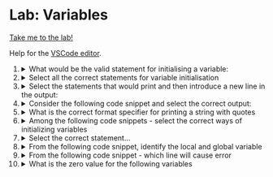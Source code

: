 # Lab: Variables

[Take me to the lab!](https://kodekloud.com/topic/lab-variables-10/)

Help for the [VSCode editor](https://github.com/kodekloudhub/community-faq/blob/main/docs/vscode-tips.md).

1.  <details>
    <summary>What would be the valid statement for initialising a variable:</summary>

    Note that these answers may be in a different order each time you load the lab.

    * `var name = "Lia"`
    * `var name string = "Lia"`
    * `var string name = "Lia"`
    * `var string name = 98.00`

    <details>
    <summary>Reveal</summary>

    >  `var name string = "Lia"`

    All others are syntax errors.

    </details>
    </details>

1.  <details>
    <summary>Select all the correct statements for variable initialisation</summary>

    1. `var name string = "Lia"`
    1. `name := "Lia"`
    1. `var s, t string = "Lia", "Harry"`
    1. `var b bool = "false"`

    <details>
    <summary>Reveal</summary>

    > A, B, C

    The final decalration is incorrect because `"false"` is a string, not a boolean.

    </details>
    </details>

1.  <details>
    <summary>Select the statements that would print and then introduce a new line in the output:</summary>

    1. `fmt.Print(name)`
    1. `fmt.Print("Hey there \n")`
    1. `fmt.Println("Hey there")`
    1. `fmt.Printf(name)`

    <details>
    <summary>Reveal</summary>

    > B, C

    Know that `fmt.Print` and `fmt.Printf` do not automatically emit a newline; `fmt.Println` does.

    Despite the above statement, 2 emits a newline because it includes the special character `\n` which is the newline character.

    </details>
    </details>

1.  <details>
    <summary>Consider the following code snippet and select the correct output:</summary>

    For this, make use of the code editor. Create a new file e.g. `test.go`. Right click in explorer window to create the file, then paste the given code block into it.

    Run this code from the integrated terminal, and observe the output to find the answer.

    ```
    go run test.go
    ```

    <details>
    <summary>Reveal</summary>

    > D

    Understand what the format specifiers are doing in the `Printf` statements, and what was learned in the previous question:

    * `%.2f` is printing radius to 2 decimal places.
    * `%.1f` is printing PI to 1 decimal place.
    * `%f` is printing area to maximum precision of `float64`. Since the answer is exact at 8 significant figures, that is what's printed.
    * There is no newline before `Thank You` because the previous `fmt.Printf` did not emit one.

    </details>
    </details>

1.  <details>
    <summary>What is the correct format specifier for printing a string with quotes</summary>

    Note that these answers may be in a different order each time you load the lab.

    * `%v`
    * `%s`
    * `%q`
    * `%vv`

    <details>
    <summary>Reveal</summary>

    > `%q`

    `%s` also prints strings, but does not include quotes.

    </details>
    </details>

1.  <details>
    <summary>Among the following code snippets - select the correct ways of initializing variables</summary>

    1.  ```go
        var name := "Priyanka"
        ```

    1.  ```go
        var s,t string,int = "Priyanka", 100
        ```

    1.  ```go
        var (
            s string = "Priyanka"
            i int = 100
        )
        ```

    1.  ```go
        var i,j int = 100, 200
        ```

    <details>
    <summary>Reveal</summary>

    > C, D

    * You can't use `:=` in a `var` declaration
    * You can't declare two separate types in a single line `var` declaration

    </details>
    </details>

1.  <details>
    <summary>Select the correct statement...</summary>

    1. Inner blocks can access variables of outer blocks.
    1. Outer blocks can access variables within inner blocks.
    1. Outer blocks cannot access variables within inner blocks.
    1. Inner blocks can not access variables of outer blocks.


    <details>
    <summary>Reveal</summary>

    > A, C

    </details>
    </details>

1.  <details>
    <summary>From the following code snippet, identify the local and global variable</summary>

    ```go
    package main

    var a string = "foo"

    func main() {
        var b string = "bar"
        {
            var c string = "loreum"
        }
    }
    ```

    1. `a`, `b` - global, `c` - local
    1. `a`, `b`, `c` - local
    1. `a`, `b`, `c` - global
    1. `a` - global, `b`, `c` - local

    <details>
    <summary>Reveal</summary>

    > D

    Global variables are defined with `var` statements outside of any `func`.

    </details>
    </details>

1.  <details>
    <summary>From the following code snippet - which line will cause error</summary>

    ```go
    1. package main
    2.
    3. import "fmt"
    4.
    5. var a string = "foo"
    6.
    7. func main() {
    8.    var b string = "bar"
    9.    fmt.Println(a)
    10.   fmt.Println(b)
    11.   fmt.Println(c)
    12.  {
    13.       var c string = "loreum"
    14.       fmt.Println(a)
    15.       fmt.Println(b)
    16.       fmt.Println(c)
    17.  }
    18. }
    ```
    <details>
    <summary>Reveal</summary>

    > Line 11

    Variable `c` is declared in an inner block. Line 11 is trying to use `c` from an outer block, which as we discovered in Q7 is illegal.

    </details>
    </details>

1.  <details>
    <summary>What is the zero value for the following variables</summary>

    ```go
    var name string
    var b bool
    var f float64
    ```

    1.  ```go
        ""
        true
        1.0
        ```
    1.  ```go
        " "
        false
        1.0
        ```
    1.  ```go
        ""
        false
        0.00
        ```
    1.  ```go
        ""
        true
        0.0
        ```
    <details>
    <summary>Reveal</summary>

    > C

    Don't be fooled by the number of decimal places on the zero value - it's still zero and still a `float64` for which the default is zero. That rules out the first two answers.

    The default for a boolean is always `false`, so that rules out the first and last answer.

    The default for a string is not a string containing one space character, so that rules out the second answer.

    This leaves only the third answer.
    </details>
    </details>

